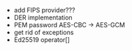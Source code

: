 - add FIPS provider???
- DER implementation
- PEM password AES-CBC -> AES-GCM
- get rid of exceptions
- Ed25519 operator[]
